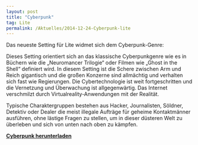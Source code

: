 ```yaml
---
layout: post
title: "Cyberpunk"
tag: Lite
permalink: /Aktuelles/2014-12-24-Cyberpunk-lite
---
```


Das neueste Setting für Lite widmet sich dem Cyberpunk-Genre:

Dieses Setting orientiert sich an das klassische Cyberpunkgenre wie es in Büchern wie die &bdquo;Neuromancer Trilogie&ldquo; oder Filmen wie &bdquo;Ghost in the Shell&ldquo; definiert wird. In diesem Setting ist die Schere zwischen Arm und Reich gigantisch und die großen Konzerne sind allmächtig und verhalten sich fast wie Regierungen. Die Cybertechnologie ist weit fortgeschritten und die Vernetzung und Überwachung ist allgegenwärtig. Das Internet verschmilzt durch Virtualreality-Anwendungen mit der Realität.

Typische Charaktergruppen bestehen aus Hacker, Journalisten, Söldner, Detektiv oder Dealer die meist illegale Aufträge für geheime Kontaktmänner ausführen, ohne lästige Fragen zu stellen, um in dieser düsteren Welt zu überleben und sich von unten nach oben zu kämpfen.

**[Cyberpunk herunterladen](https://lite.jcgames.de/Settings/Cyberpunk/)**
